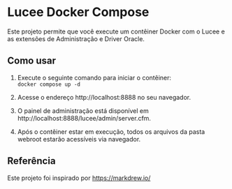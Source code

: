 # Lucee Docker Compose
Este projeto permite que você execute um contêiner Docker com o Lucee e as extensões de Administração e Driver Oracle.

## Como usar
1. Execute o seguinte comando para iniciar o contêiner:  
`docker compose up -d`

2. Acesse o endereço http://localhost:8888 no seu navegador.

3. O painel de administração está disponível em http://localhost:8888/lucee/admin/server.cfm.

4. Após o contêiner estar em execução, todos os arquivos da pasta webroot estarão acessíveis via navegador.

## Referência
Este projeto foi inspirado por https://markdrew.io/